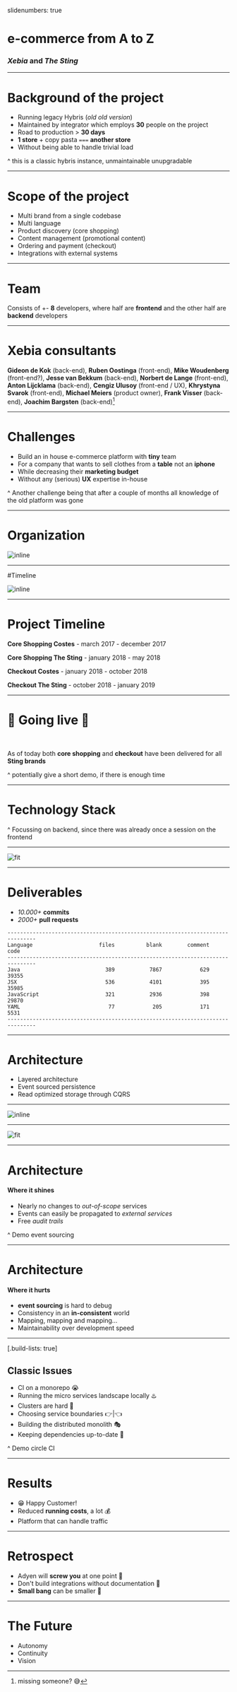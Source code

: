 slidenumbers: true

# e-commerce from __A__ to __Z__
### *Xebia* and *The Sting*

---

# Background of the project

* Running legacy Hybris (*old old version*)
* Maintained by integrator which employs __30__ people on the project
* Road to production > __30 days__
* __1 store__ + copy pasta `===` __another store__
* Without being able to handle trivial load

^ this is a classic hybris instance, unmaintainable unupgradable

<!-- 
Hybris platform build by very unskilled cheap laborers build the platform, you can imagine what happened.
It was immensly expensive to run this platform, think 1.000.000 million plus a year.
Then they quoted a 400.000 euro price for adding a new gender to the Costes store
Then Gideon started an audit of the then current solution.
-->

---

# Scope of the project

* Multi brand from a single codebase
* Multi language
* Product discovery (core shopping)
* Content management (promotional content)
* Ordering and payment (checkout)
* Integrations with external systems

---

# Team

Consists of +- **8** developers, where half are **frontend** and the other half are **backend** developers

---

# Xebia consultants

**Gideon de Kok** (back-end), **Ruben Oostinga** (front-end), **Mike Woudenberg** (front-end?), **Jesse van Bekkum** (back-end), **Norbert de Lange** (front-end), **Anton Lijcklama** (back-end), **Cengiz Ulusoy** (front-end / UX), **Khrystyna Svarok** (front-end), **Michael Meiers** (product owner), **Frank Visser** (back-end), **Joachim Bargsten** (back-end)[^1]

[^1]: missing someone? :sweat_smile:

---

# Challenges

* Build an in house e-commerce platform with __tiny__ team
* For a company that wants to sell clothes from a __table__ not an __iphone__
* While decreasing their **marketing budget**
* Without any (serious) **UX** expertise in-house

^ Another challenge being that after a couple of months all knowledge of the old platform was gone

---

# Organization

![inline](organization.png)

---

#Timeline

![inline](timeline.png)

---

# Project Timeline

__Core Shopping Costes__ - march 2017 - december 2017

__Core Shopping The Sting__ - january 2018 - may 2018

__Checkout Costes__ - january 2018 - october 2018

__Checkout The Sting__ - october 2018 - january 2019

---

# 🍾 Going live 🍾

<br/>

As of today  both **core shopping** and **checkout** have been delivered for all **Sting brands**

^ potentially give a short demo, if there is enough time

---

# Technology Stack

^ Focussing on backend, since there was already once a session on the frontend

---

![fit](stack.png)

---

# Deliverables

* _10.000+_ __commits__ 
* _2000+_ __pull requests__

```
-------------------------------------------------------------------------------
Language                     files          blank        comment           code
-------------------------------------------------------------------------------
Java                           389           7867            629          39355
JSX                            536           4101            395          35985
JavaScript                     321           2936            398          29870
YAML                            77            205            171           5531
-------------------------------------------------------------------------------
```

---

# Architecture

* Layered architecture
* Event sourced persistence
* Read optimized storage through CQRS

---

![inline](architecture_1.png)

---

![fit](architecture_2.png)

---

# Architecture
#### Where it shines

* Nearly no changes to *out-of-scope* services
* Events can easily be propagated to *external services*
* Free *audit trails*

^ Demo event sourcing

---

# Architecture
#### Where it hurts

* __event sourcing__ is hard to debug
* Consistency in an __in-consistent__ world
* Mapping, mapping and mapping...
* Maintainability over development speed

---

[.build-lists: true]

## Classic Issues

* CI on a monorepo 😭
* Running the micro services landscape locally ♨️
* Clusters are hard 🧐
* Choosing service boundaries 👉|👈
* Building the distributed monolith 🎭
* Keeping dependencies up-to-date 🌱

^ Demo circle CI

---

# Results

* 😁 Happy Customer!
* Reduced **running costs**, a lot 💰
* Platform that can handle traffic

---

<!--# Technical victories

* **Jenkins** to **CircleCI**
* **maven** to **SBT**
* **manual** release process to a **click of a button** release
* from **insane** to **sane** k8s configuration

----->

# Retrospect 

* Adyen will **screw you** at one point 💸
* Don't build integrations without documentation 📑
* __Small bang__ can be smaller 🤯

---

# The Future

* Autonomy
* Continuity
* Vision